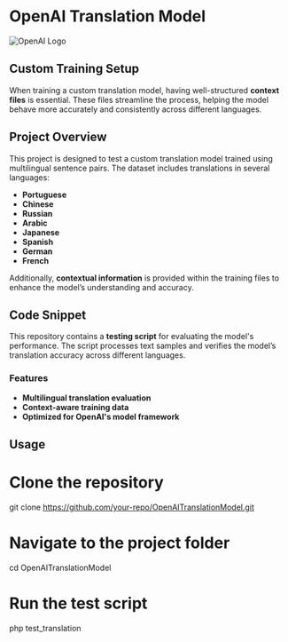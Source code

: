 # OpenAI Translation Model
![OpenAI Logo](https://upload.wikimedia.org/wikipedia/commons/c/c9/OpenAI_Logo_%282%29.svg)


## Custom Training Setup

When training a custom translation model, having well-structured **context files** is essential. These files streamline the process, helping the model behave more accurately and consistently across different languages.

## Project Overview

This project is designed to test a custom translation model trained using multilingual sentence pairs. The dataset includes translations in several languages:

- **Portuguese**
- **Chinese**
- **Russian**
- **Arabic**
- **Japanese**
- **Spanish**
- **German**
- **French**

Additionally, **contextual information** is provided within the training files to enhance the model’s understanding and accuracy.

## Code Snippet

This repository contains a **testing script** for evaluating the model's performance. The script processes text samples and verifies the model’s translation accuracy across different languages.

### Features

- **Multilingual translation evaluation**
- **Context-aware training data**
- **Optimized for OpenAI's model framework**

## Usage

# Clone the repository
git clone https://github.com/your-repo/OpenAITranslationModel.git

# Navigate to the project folder
cd OpenAITranslationModel

# Run the test script
php test_translation
